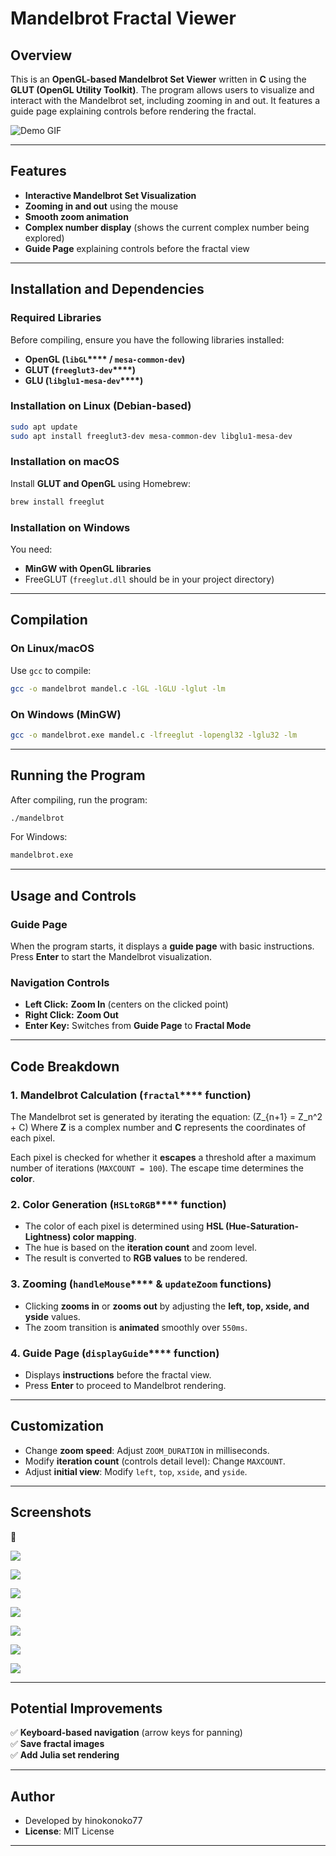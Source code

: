 # **Mandelbrot Fractal Viewer**

## **Overview**
This is an **OpenGL-based Mandelbrot Set Viewer** written in **C** using the **GLUT (OpenGL Utility Toolkit)**. The program allows users to visualize and interact with the Mandelbrot set, including zooming in and out. It features a guide page explaining controls before rendering the fractal.

![Demo GIF](https://github.com/hinoko77/mandelbrotset/blob/master/scrnshots/mandell.gif)

---

## **Features**

- **Interactive Mandelbrot Set Visualization**
- **Zooming in and out** using the mouse
- **Smooth zoom animation**
- **Complex number display** (shows the current complex number being explored)
- **Guide Page** explaining controls before the fractal view

---

## **Installation and Dependencies**

### **Required Libraries**

Before compiling, ensure you have the following libraries installed:

- **OpenGL (********`libGL`********\*\*\*\* / ************`mesa-common-dev`************)**
- **GLUT (********`freeglut3-dev`********\*\*\*\*)**
- **GLU (********`libglu1-mesa-dev`********\*\*\*\*)**

### **Installation on Linux (Debian-based)**

```sh
sudo apt update
sudo apt install freeglut3-dev mesa-common-dev libglu1-mesa-dev
```

### **Installation on macOS**

Install **GLUT and OpenGL** using Homebrew:

```sh
brew install freeglut
```

### **Installation on Windows**

You need:

- **MinGW with OpenGL libraries**
- FreeGLUT (`freeglut.dll` should be in your project directory)

---

## **Compilation**

### **On Linux/macOS**

Use `gcc` to compile:

```sh
gcc -o mandelbrot mandel.c -lGL -lGLU -lglut -lm
```

### **On Windows (MinGW)**

```sh
gcc -o mandelbrot.exe mandel.c -lfreeglut -lopengl32 -lglu32 -lm
```

---

## **Running the Program**

After compiling, run the program:

```sh
./mandelbrot
```

For Windows:

```sh
mandelbrot.exe
```

---

## **Usage and Controls**

### **Guide Page**

When the program starts, it displays a **guide page** with basic instructions. Press **Enter** to start the Mandelbrot visualization.

### **Navigation Controls**

- **Left Click:** **Zoom In** (centers on the clicked point)
- **Right Click:** **Zoom Out**
- **Enter Key:** Switches from **Guide Page** to **Fractal Mode**

---

## **Code Breakdown**

### **1. Mandelbrot Calculation (********`fractal`********\*\*\*\* function)**

The Mandelbrot set is generated by iterating the equation:
\(Z_{n+1} = Z_n^2 + C\)
Where **Z** is a complex number and **C** represents the coordinates of each pixel.

Each pixel is checked for whether it **escapes** a threshold after a maximum number of iterations (`MAXCOUNT = 100`). The escape time determines the **color**.

### **2. Color Generation (********`HSLtoRGB`********\*\*\*\* function)**

- The color of each pixel is determined using **HSL (Hue-Saturation-Lightness) color mapping**.
- The hue is based on the **iteration count** and zoom level.
- The result is converted to **RGB values** to be rendered.

### **3. Zooming (********`handleMouse`********\*\*\*\* & ************`updateZoom`************ functions)**

- Clicking **zooms in** or **zooms out** by adjusting the **left, top, xside, and yside** values.
- The zoom transition is **animated** smoothly over `550ms`.

### **4. Guide Page (********`displayGuide`********\*\*\*\* function)**

- Displays **instructions** before the fractal view.
- Press **Enter** to proceed to Mandelbrot rendering.

---

## **Customization**

- Change **zoom speed**: Adjust `ZOOM_DURATION` in milliseconds.
- Modify **iteration count** (controls detail level): Change `MAXCOUNT`.
- Adjust **initial view**: Modify `left`, `top`, `xside`, and `yside`.

---

## **Screenshots**

🔹

![](scrnshots/zoom5.png)

![](scrnshots/zoom4.png)

![](scrnshots/zoom7.png)

![](scrnshots/zoom1.png)

![](scrnshots/zoom6.png)

![](scrnshots/zoom2.png)

![](scrnshots/zoom3.png)


---

## **Potential Improvements**

✅ **Keyboard-based navigation** (arrow keys for panning)\
✅ **Save fractal images**\
✅ **Add Julia set rendering**

---

## **Author**

- Developed by hinokonoko77
- **License**: MIT License

---

